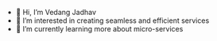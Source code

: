 - 👋 Hi, I’m Vedang Jadhav
- 👀 I’m interested in creating seamless and efficient services
- 🌱 I’m currently learning more about micro-services

<!---
jvedang/jvedang is a ✨ special ✨ repository because its `README.md` (this file) appears on your GitHub profile.
You can click the Preview link to take a look at your changes.
--->
